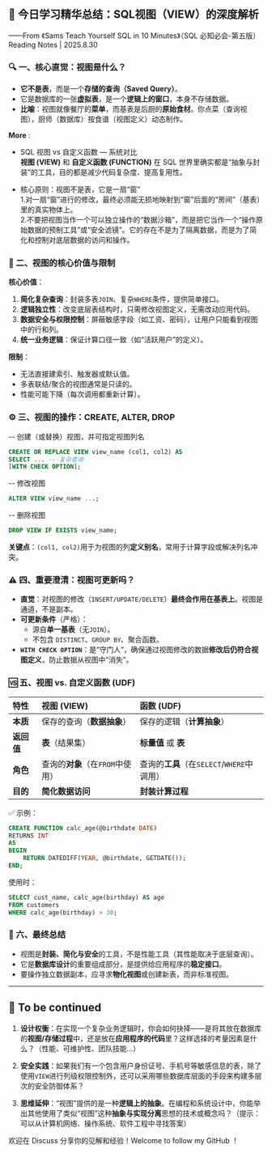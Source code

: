 
## 🧠 今日学习精华总结：SQL视图（VIEW）的深度解析

——From 《Sams Teach Yourself SQL in 10 Minutes》（SQL 必知必会-第五版） Reading Notes | 2025.8.30

### 🔍 一、核心直觉：视图是什么？
- **它不是表**，而是一个**存储的查询（Saved Query）**。
- 它是数据库的一张**虚拟表**，是一个**逻辑上的窗口**，本身不存储数据。
- **比喻**：视图就像餐厅的**菜单**，而基表是后厨的**原始食材**。你点菜（查询视图），厨师（数据库）按食谱（视图定义）动态制作。

**More** :                                                            
- SQL 视图 vs 自定义函数 — 系统对比                    
**视图 (VIEW)** 和 **自定义函数 (FUNCTION)** 在 SQL 世界里确实都是“抽象与封装”的工具，目的都是减少代码复杂度、提高复用性。                       

- 核心原则：视图不是表，它是一扇“窗”                        
1.对一扇“窗”进行的修改，最终必须能无损地映射到“窗”后面的“房间”（基表）里的真实物体上。                  
2.不要把视图当作一个可以独立操作的“数据沙箱”，而是把它当作一个“操作原始数据的预制工具”或“安全滤镜”。它的存在不是为了隔离数据，而是为了简化和控制对底层数据的访问和操作。

### 🧱 二、视图的核心价值与限制

**核心价值**：
1.  **简化复杂查询**：封装多表`JOIN`、复杂`WHERE`条件，提供简单接口。
2.  **逻辑独立性**：改变底层表结构时，只需修改视图定义，无需改动应用代码。
3.  **数据安全与权限控制**：屏蔽敏感字段（如工资、密码），让用户只能看到视图中的行和列。
4.  **统一业务逻辑**：保证计算口径一致（如“活跃用户”的定义）。

**限制**：
- 无法直接建索引、触发器或默认值。
- 多表联结/聚合的视图通常是只读的。
- 性能可能下降（每次调用都重新计算）。

### ⚙️ 三、视图的操作：CREATE, ALTER, DROP

-- 创建（或替换）视图，并可指定视图列名
```sql
CREATE OR REPLACE VIEW view_name (col1, col2) AS
SELECT ... -- 复杂查询
[WITH CHECK OPTION];
```
-- 修改视图
```sql
ALTER VIEW view_name ...;
```
-- 删除视图
```sql
DROP VIEW IF EXISTS view_name;
```

**关键点**：`(col1, col2)`用于为视图的列**定义别名**，常用于计算字段或解决列名冲突。

### ⚠️ 四、重要澄清：视图可更新吗？
- **直觉**：对视图的修改（`INSERT/UPDATE/DELETE`）**最终会作用在基表上**。视图是通道，不是副本。
- **可更新条件**（严格）：
  - 源自**单一基表**（无`JOIN`）。
  - 不包含 `DISTINCT`、`GROUP BY`、聚合函数。
- **`WITH CHECK OPTION`**：是“守门人”，确保通过视图修改的数据**修改后仍符合视图定义**，防止数据从视图中“消失”。

### 🆚 五、视图 vs. 自定义函数 (UDF)
| 特性 | 视图 (VIEW) | 函数 (UDF) |
| :--- | :--- | :--- |
| **本质** | 保存的查询（**数据抽象**） | 保存的逻辑（**计算抽象**） |
| **返回值** | **表**（结果集） | **标量值** 或 **表** |
| **角色** | 查询的**对象**（在`FROM`中使用） | 查询的**工具**（在`SELECT`/`WHERE`中调用） |
| **目的** | **简化数据访问** | **封装计算过程** |

✅ 示例：
```sql
CREATE FUNCTION calc_age(@birthdate DATE)
RETURNS INT
AS
BEGIN
    RETURN DATEDIFF(YEAR, @birthdate, GETDATE());
END;
```

使用时：
```sql
SELECT cust_name, calc_age(birthday) AS age
FROM customers
WHERE calc_age(birthday) > 30;
```

### 💎 六、最终总结
- 视图是**封装、简化与安全**的工具，不是性能工具（其性能取决于底层查询）。
- 它是**数据库设计**的重要组成部分，是提供给应用程序的**稳定接口**。
- 要操作独立数据副本，应寻求**物化视图**或创建新表，而非标准视图。

---

## 💭 To be continued

1.  **设计权衡**：在实现一个复杂业务逻辑时，你会如何抉择——是将其放在数据库的**视图/存储过程**中，还是放在**应用程序的代码**里？这样选择的考量因素是什么？（性能、可维护性、团队技能...）

2.  **安全实践**：如果我们有一个包含用户身份证号、手机号等敏感信息的表，除了使用`VIEW`进行列级权限控制外，还可以采用哪些数据库层面的手段来构建多层次的安全防御体系？

3.  **思维延伸**：“视图”提供的是一种**逻辑上的抽象**。在编程和系统设计中，你能举出其他使用了类似“视图”这种**抽象与实现分离**思想的技术或概念吗？（提示：可以从计算机网络、操作系统、软件工程中寻找答案）

欢迎在 Discuss 分享你的见解和经验！Welcome to follow my GitHub ！
